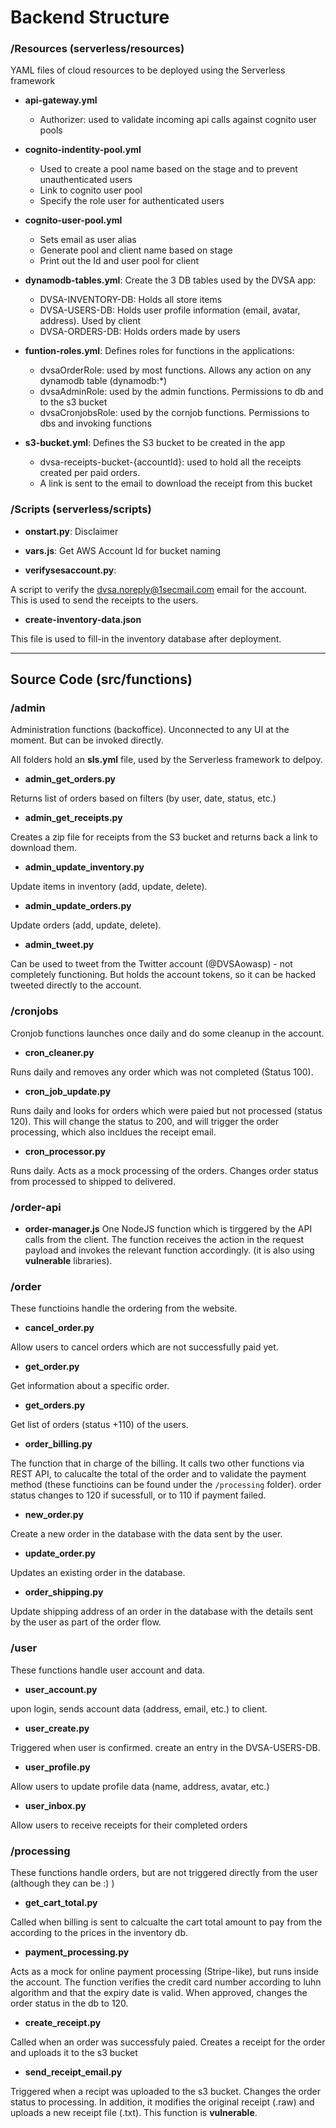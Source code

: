 # Backend Structure

### /Resources (serverless/resources)

YAML files of cloud resources to be deployed using the Serverless framework

- **api-gateway.yml**
  - Authorizer: used to validate incoming api calls against cognito user pools


- **cognito-indentity-pool.yml**
  - Used to create a pool name based on the stage and to prevent unauthenticated users
  - Link to cognito user pool
  - Specify the role user for authenticated users


- **cognito-user-pool.yml**
  - Sets email as user alias
  - Generate pool and client name based on stage
  - Print out the Id and user pool for client


- **dynamodb-tables.yml**:  Create the 3 DB tables used by the DVSA app:
  - DVSA-INVENTORY-DB: Holds all store items
  - DVSA-USERS-DB: Holds user profile information (email, avatar, address). Used by client
  - DVSA-ORDERS-DB: Holds orders made by users


- **funtion-roles.yml**: Defines roles for functions in the applications:
  - dvsaOrderRole: used by most functions. Allows any action on any dynamodb table (dynamodb:*)
  - dvsaAdminRole: used by the admin functions. Permissions to db and to the s3 bucket
  - dvsaCronjobsRole: used by the cornjob functions. Permissions to dbs and invoking functions

- **s3-bucket.yml**: Defines the S3 bucket to be created in the app
  - dvsa-receipts-bucket-{accountId}: used to hold all the receipts created per paid orders. 
  - A link is sent to the email to download the receipt from this bucket



### /Scripts (serverless/scripts)

- **onstart.py**: Disclaimer

- **vars.js**: Get AWS Account Id for bucket naming

- **verifysesaccount.py**: 

A script to verify the dvsa.noreply@1secmail.com email for the account. This is used to send the receipts to the users.

- **create-inventory-data.json**

This file is used to fill-in the inventory database after deployment.

- - - 
## Source Code (src/functions)

### /admin
Administration functions (backoffice). Unconnected to any UI at the moment. But can be invoked directly.

All folders hold an **sls.yml** file, used by the Serverless framework to delpoy.

- **admin_get_orders.py**

Returns list of orders based on filters (by user, date, status, etc.)

- **admin_get_receipts.py**

Creates a zip file for receipts from the S3 bucket and returns back a link to download them.

- **admin_update_inventory.py**

Update items in inventory (add, update, delete).

- **admin_update_orders.py**

Update orders (add, update, delete).

- **admin_tweet.py**

Can be used to tweet from the Twitter account (@DVSAowasp) - not completely functioning. But holds the account tokens, so it can be hacked tweeted directly to the account. 



### /cronjobs

Cronjob functions launches once daily and do some cleanup in the account.

- **cron_cleaner.py**

Runs daily and removes any order which was not completed (Status 100).

- **cron_job_update.py**

Runs daily and looks for orders which were paied but not processed (status 120). This will change the status to 200, and will trigger the order processing, which also incldues the receipt email.

- **cron_processor.py**

Runs daily. Acts as a mock processing of the orders. Changes order status from processed to shipped to delivered.


### /order-api

- **order-manager.js**
One NodeJS function which is tirggered by the API calls from the client. The function receives the action in the request payload and invokes the relevant function accordingly. (it is also using **vulnerable** libraries).


### /order

These functioins handle the ordering from the website.

- **cancel_order.py**

Allow users to cancel orders which are not successfully paid yet.

- **get_order.py**

Get information about a specific order. 

- **get_orders.py**

Get list of orders (status +110) of the users.

- **order_billing.py**

The function that in charge of the billing. It calls two other functions via REST API, to calucalte the total of the order and to validate the payment method (these functioins can be found under the `/processing` folder).
order status changes to 120 if sucessfull, or to 110 if payment failed.

- **new_order.py**

Create a new order in the database with the data sent by the user.

- **update_order.py**

Updates an existing order in the database.

- **order_shipping.py**

Update shipping address of an order in the database with the details sent by the user as part of the order flow.


### /user

These functions handle user account and data.

- **user_account.py**

upon login, sends account data (address, email, etc.) to client.


- **user_create.py**

Triggered when user is confirmed. create an entry in the DVSA-USERS-DB.


- **user_profile.py**

Allow users to update profile data (name, address, avatar, etc.)

- **user_inbox.py**

Allow users to receive receipts for their completed orders


### /processing

These functions handle orders, but are not triggered directly from the user (although they can be :) )

- **get_cart_total.py**

Called when billing is sent to calcualte the cart total amount to pay from the according to the prices in the inventory db.

- **payment_processing.py**

Acts as a mock for online payment processing (Stripe-like), but runs inside the account. The function verifies the credit card number according to luhn algorithm and that the expiry date is valid.
When approved, changes the order status in the db to 120.


- **create_receipt.py**

Called when an order was successfuly paied. Creates a receipt for the order and uploads it to the s3 bucket


- **send_receipt_email.py**

Triggered when a recipt was uploaded to the s3 bucket. Changes the order status to processing. In addition, it modifies the original receipt (.raw) and uploads a new receipt file (.txt). This function is **vulnerable**.
